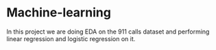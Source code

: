 # Machine-learning
In this project we are doing EDA on the 911 calls dataset and performing linear regression and logistic regression on it.
